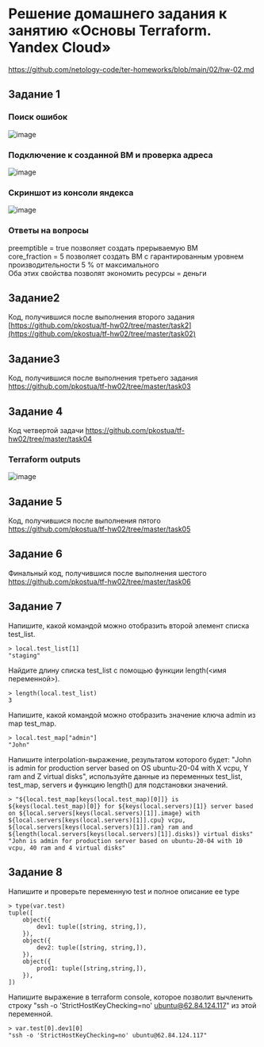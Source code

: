 # Решение домашнего задания к занятию «Основы Terraform. Yandex Cloud»
https://github.com/netology-code/ter-homeworks/blob/main/02/hw-02.md
## Задание 1
### Поиск ошибок
![image](https://github.com/user-attachments/assets/bfbf0af2-142a-46b7-b98c-7d1ebc5b2d81)
### Подключение к созданной ВМ и проверка адреса
![image](https://github.com/user-attachments/assets/46c47039-7001-4f1e-84b6-d6b278a79195)
### Скриншот из консоли яндекса
![image](https://github.com/user-attachments/assets/80709062-534f-4bbf-aa3f-581c49f534d3)
### Ответы на вопросы
preemptible = true позволяет создать прерываемую ВМ  
core_fraction = 5 позволяет создать ВМ с гарантированным уровнем производительности 5 % от максимального  
Оба этих свойства позволят экономить ресурсы = деньги  
## Задание2
Код, получившися после выполнения второго задания [https://github.com/pkostua/tf-hw02/tree/master/task2](https://github.com/pkostua/tf-hw02/tree/master/task02)
## Задание3
Код, получившися после выполнения третьего задания
https://github.com/pkostua/tf-hw02/tree/master/task03
## Задание 4
Код четвертой задачи https://github.com/pkostua/tf-hw02/tree/master/task04
### Terraform outputs
![image](https://github.com/user-attachments/assets/5cdf644b-1fa1-4f83-ab38-40f5496284e8)

## Задание 5
Код, получившися после выполнения пятого https://github.com/pkostua/tf-hw02/tree/master/task05
## Задание 6
Финальный код, получившися после выполнения шестого https://github.com/pkostua/tf-hw02/tree/master/task06
## Задание 7
Напишите, какой командой можно отобразить второй элемент списка test_list.  
```
> local.test_list[1]
"staging"
```
Найдите длину списка test_list с помощью функции length(<имя переменной>).  
```
> length(local.test_list)
3
```
Напишите, какой командой можно отобразить значение ключа admin из map test_map.  
```
> local.test_map["admin"]
"John"
```
Напишите interpolation-выражение, результатом которого будет: "John is admin for production server based on OS ubuntu-20-04 with X vcpu, Y ram and Z virtual disks", используйте данные из переменных test_list, test_map, servers и функцию length() для подстановки значений.
```
> "${local.test_map[keys(local.test_map)[0]]} is ${keys(local.test_map)[0]} for ${keys(local.servers)[1]} server based on ${local.servers[keys(local.servers)[1]].image} with ${local.servers[keys(local.servers)[1]].cpu} vcpu, ${local.servers[keys(local.servers)[1]].ram} ram and ${length(local.servers[keys(local.servers)[1]].disks)} virtual disks"
"John is admin for production server based on ubuntu-20-04 with 10 vcpu, 40 ram and 4 virtual disks"
```
## Задание 8
Напишите и проверьте переменную test и полное описание ее type
```
> type(var.test)
tuple([
    object({
        dev1: tuple([string, string,]),
    }),
    object({
        dev2: tuple([string, string,]),
    }),
    object({
        prod1: tuple([string,string,]),
    }),
])
```
Напишите выражение в terraform console, которое позволит вычленить строку "ssh -o 'StrictHostKeyChecking=no' ubuntu@62.84.124.117" из этой переменной.  
```
> var.test[0].dev1[0]
"ssh -o 'StrictHostKeyChecking=no' ubuntu@62.84.124.117"
```
